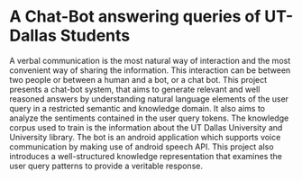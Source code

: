 # A Chat-Bot answering queries of UT-Dallas Students

A verbal communication is the most natural way of interaction and the most convenient way of sharing the information. This interaction can be between two people or between a human and a bot, or a chat bot. This project presents a chat-bot system, that aims to generate relevant and well reasoned answers by understanding natural language elements of the user query in a restricted semantic and knowledge domain. It also aims to analyze the sentiments contained in the user query tokens. The knowledge corpus used to train is the information about the UT Dallas University and University library. The bot is an android application which supports voice communication by making use of android speech API. This project also introduces a well-structured knowledge representation that examines the user query patterns to provide a veritable response.

